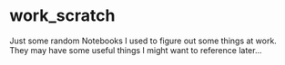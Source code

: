 # work_scratch

Just some random Notebooks I used to figure out some things at work.  They may have some useful things I might want to reference later...